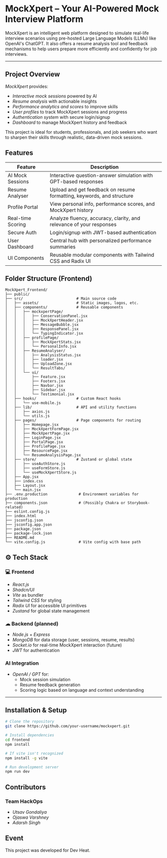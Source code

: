 # MockXpert – Your AI-Powered Mock Interview Platform

MockXpert is an intelligent web platform designed to simulate real-life interview scenarios using pre-hosted Large Language Models (LLMs) like OpenAI's ChatGPT. It also offers a resume analysis tool and feedback mechanisms to help users prepare more efficiently and confidently for job interviews.

---

## Project Overview

*MockXpert* provides:

- *Interactive mock sessions* powered by AI  
- *Resume analysis* with actionable insights  
- *Performance analytics and scores* to improve skills  
- *User profiles* to track MockXpert sessions and progress  
- *Authentication system* with secure login/signup  
- *Dashboard* to manage MockXpert history and feedback  

This project is ideal for students, professionals, and job seekers who want to sharpen their skills through realistic, data-driven mock sessions.

## Features

| Feature              | Description                                                                 |
|----------------------|-----------------------------------------------------------------------------|
| AI Mock Sessions     | Interactive question-answer simulation with GPT-based responses             |
| Resume Analyser      | Upload and get feedback on resume formatting, keywords, and structure       |
| Profile Portal       | View personal info, performance scores, and MockXpert history               |
| Real-time Scoring    | Analyze fluency, accuracy, clarity, and relevance of your responses         |
| Secure Auth          | Login/signup with JWT-based authentication                                  |
| User Dashboard       | Central hub with personalized performance summaries                         |
| UI Components        | Reusable modular components with Tailwind CSS and Radix UI                  |

## Folder Structure (Frontend)

```
MockXpert_Frontend/
├── public/            
├── src/                        # Main source code
│   ├── assets/                 # Static images, logos, etc.
│   ├── components/             # Reusable components
│   │   ├── mockxpertPage/
│   │   │   ├── ConservationPanel.jsx
│   │   │   ├── MockXpertHeader.jsx
│   │   │   ├── MessageBubble.jsx
│   │   │   ├── ResponsePanel.jsx
│   │   │   └── TypingIndicator.jsx
│   │   ├── profilePage/
│   │   │   ├── MockXpertStats.jsx
│   │   │   └── PersonalInfo.jsx
│   │   ├── ResumeAnalyser/
│   │   │   ├── AnalysisStatus.jsx
│   │   │   ├── loader.jsx
│   │   │   ├── UploadZone.jsx
│   │   │   └── ResultTabs/
│   │   └── ui/
│   │       ├── Feature.jsx
│   │       ├── Footers.jsx
│   │       ├── Navbar.jsx
│   │       ├── Sidebar.jsx
│   │       └── Testimonial.jsx
│   ├── hooks/                  # Custom React hooks
│   │   └── use-mobile.js
│   ├── lib/                    # API and utility functions
│   │   ├── axios.js
│   │   └── utils.js
│   ├── pages/                  # Page components for routing
│   │   ├── Homepage.jsx
│   │   ├── MockXpertFormPage.jsx
│   │   ├── MockXpertPage.jsx
│   │   ├── LoginPage.jsx
│   │   ├── PortalPage.jsx
│   │   ├── ProfilePage.jsx
│   │   ├── ResourcePage.jsx
│   │   └── ResumeAnalysisPage.jsx
│   ├── store/                  # Zustand or global state
│   │   ├── useAuthStore.js
│   │   ├── useFormStore.js
│   │   └── useMockXpertStore.js
│   ├── App.jsx
│   ├── index.css
│   ├── Layout.jsx
│   └── main.jsx
├── .env.production              # Environment variables for production
├── components.json              # (Possibly Chakra or Storybook-related)
├── eslint.config.js
├── index.html
├── jsconfig.json
├── jsconfig.app.json
├── package.json
├── package-lock.json
├── README.md
└── vite.config.js               # Vite config with base path
```

## ⚙ Tech Stack

### 💻 Frontend
- *React.js*
- *Shadcn/UI*
- *Vite* as bundler
- *Tailwind CSS* for styling
- *Radix UI* for accessible UI primitives
- *Zustand* for global state management

### ☁ Backend (planned)
- *Node.js* + *Express*
- *MongoDB* for data storage (user, sessions, resume, results)
- *Socket.io* for real-time MockXpert interaction (future)
- *JWT* for authentication

### AI Integration
- *OpenAI / GPT* for:
  - Mock session simulation
  - Resume feedback generation
  - Scoring logic based on language and context understanding

---

## Installation & Setup

```bash
# Clone the repository
git clone https://github.com/your-username/mockxpert.git

# Install dependencies
cd frontend
npm install

# If vite isn't recognized
npm install -g vite

# Run development server
npm run dev
```

## Contributors

### Team HackOps
- *Utsav Gondaliya*
- *Ojaswa Varshney*
- *Adarsh Singh*

## Event
This project was developed for Dev Heat.
